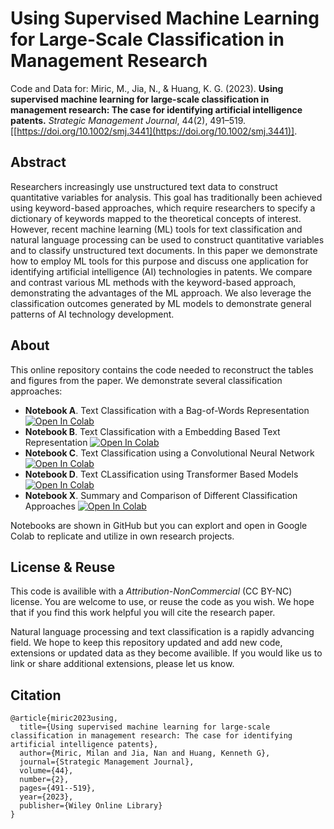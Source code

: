 # Using Supervised Machine Learning for Large-Scale Classification in Management Research

Code and Data for: Miric, M., Jia, N., & Huang, K. G. (2023). **Using supervised machine learning for large-scale classification in management research: The case for identifying artificial intelligence patents.** *Strategic Management Journal*, 44(2), 491–519. [[https://doi.org/10.1002/smj.3441](https://doi.org/10.1002/smj.3441)].

## Abstract 

Researchers increasingly use unstructured text data to construct quantitative variables for analysis. This goal has traditionally been achieved using keyword-based approaches, which require researchers to specify a dictionary of keywords mapped to the theoretical concepts of interest. However, recent machine learning (ML) tools for text classification and natural language processing can be used to construct quantitative variables and to classify unstructured text documents. In this paper we demonstrate how to employ ML tools for this purpose and discuss one application for identifying artificial intelligence (AI) technologies in patents. We compare and contrast various ML methods with the keyword-based approach, demonstrating the advantages of the ML approach. We also leverage the classification outcomes generated by ML models to demonstrate general patterns of AI technology development.

## About

This online repository contains the code needed to reconstruct the tables and figures from the paper. We demonstrate several classification approaches: 

- **Notebook A**. Text Classification with a Bag-of-Words Representation [![Open In Colab](https://colab.research.google.com/assets/colab-badge.svg)](https://colab.research.google.com/drive/1_JsC9opZjrI4p-V_5ojWO_6JAYEt2xcs?usp=sharing)
- **Notebook B**. Text Classification with a Embedding Based Text Representation [![Open In Colab](https://colab.research.google.com/assets/colab-badge.svg)](https://colab.research.google.com/drive/1pC-c2z7_laajvOZ4Rky8AfjoMx_kq1uB?usp=sharing)
- **Notebook C**. Text Classification using a Convolutional Neural Network [![Open In Colab](https://colab.research.google.com/assets/colab-badge.svg)](https://colab.research.google.com/drive/11it0K0wOOLzf9fWvs1eFaFHA-R_bNVB9?usp=sharing)
- **Notebook D**. Text CLassification using Transformer Based Models [![Open In Colab](https://colab.research.google.com/assets/colab-badge.svg)](https://colab.research.google.com/drive/1AGiy2zggSVMwO7OYPaOujw9hHN6Jb7mj?usp=sharing)
- **Notebook X**. Summary and Comparison of Different Classification Approaches [![Open In Colab](https://colab.research.google.com/assets/colab-badge.svg)](https://colab.research.google.com/drive/1U9SN_vWDveJhsb_RbqxGH0DDMqTui4Y0?usp=sharing)

Notebooks are shown in GitHub but you can explort and open in Google Colab to replicate and utilize in own research projects. 

## License & Reuse 

This code is availible with a _Attribution-NonCommercial_ (CC BY-NC) license. You are welcome to use, or reuse the code as you wish. We hope that if you find this work helpful you will cite the research paper. 

Natural language processing and text classification is a rapidly advancing field. We hope to keep this repository updated and add new code, extensions or updated data as they become availible. If you would like us to link or share additional extensions, please let us know. 

## Citation 


```
@article{miric2023using,
  title={Using supervised machine learning for large-scale classification in management research: The case for identifying artificial intelligence patents},
  author={Miric, Milan and Jia, Nan and Huang, Kenneth G},
  journal={Strategic Management Journal},
  volume={44},
  number={2},
  pages={491--519},
  year={2023},
  publisher={Wiley Online Library}
}
```

